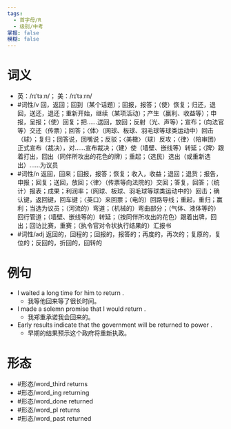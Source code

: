 ```yaml
---
tags:
  - 首字母/R
  - 级别/中考
掌握: false
模糊: false
---
```

# 词义
- 英：/rɪˈtɜːn/； 美：/rɪˈtɜːrn/
- #词性/v  回，返回；回到（某个话题）；回报，报答；（使）恢复；归还，退回，送还，退还；重新开始，继续（某项活动）；产生（赢利、收益等）；申报，呈报；（使）回复；把……送回，放回；反射（光、声等）；宣布；（向法官等）交还（传票）；回答；〈体〉（网球、板球、羽毛球等球类运动中）回击（球）；复归；回答说，回嘴说；反驳；〈美橄〉（球）反攻；〈律〉（陪审团）正式宣布（裁决），对……宣布裁决；〈建〉使（墙壁、嵌线等）转延；〈牌〉跟着打出，回出（同伴所攻出的花色的牌）；重起；（选民）选出（或重新选出）……为议员
- #词性/n  返回，回来；回报，报答；恢复；收入，收益；退回；退货；报告，申报；回复；送回，放回；〈律〉（传票等向法院的）交回；答复，回答；（统计）报表；成果；利润率；（网球、板球、羽毛球等球类运动中的）回击；确认键，返回键，回车键；〈英口〉来回票；（电的）回路导线；重起，重归；赢利；当选为议员；（河流的）弯道；（机械的）弯曲部分；（气体、液体等的）回行管道；（墙壁、嵌线等的）转延；（按同伴所攻出的花色）跟着出牌，回出；回访比赛，重赛；（执令官对令状执行结果的）汇报书
- #词性/adj  返回的，回程的；回报的，报答的；再度的，再次的；复原的，复位的；反回的，折回的，回转的
# 例句
- I waited a long time for him to return .
	- 我等他回来等了很长时间。
- I made a solemn promise that I would return .
	- 我郑重承诺我会回来的。
- Early results indicate that the government will be returned to power .
	- 早期的结果预示这个政府将重新执政。
# 形态
- #形态/word_third returns
- #形态/word_ing returning
- #形态/word_done returned
- #形态/word_pl returns
- #形态/word_past returned
